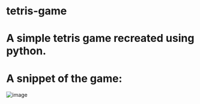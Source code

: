 # tetris-game

# A simple tetris game recreated using python.

# A snippet of the game:

![image](https://github.com/yulin2703/tetris-game/assets/118993869/6f0509ed-f69c-4b94-a76f-6b3c130c4649)

